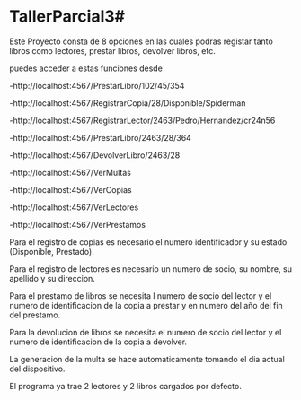 # TallerParcial3#

Este Proyecto consta de 8 opciones en las cuales podras registar tanto libros como lectores, prestar libros, devolver libros, etc.

puedes acceder a estas funciones desde

-http://localhost:4567/PrestarLibro/102/45/354

-http://localhost:4567/RegistrarCopia/28/Disponible/Spiderman

-http://localhost:4567/RegistrarLector/2463/Pedro/Hernandez/cr24n56

-http://localhost:4567/PrestarLibro/2463/28/364

-http://localhost:4567/DevolverLibro/2463/28

-http://localhost:4567/VerMultas

-http://localhost:4567/VerCopias

-http://localhost:4567/VerLectores

-http://localhost:4567/VerPrestamos


Para el registro de copias es necesario el numero identificador y su estado (Disponible, Prestado).

Para el registro de lectores es necesario un numero de socio, su nombre, su apellido y su direccion.

Para el prestamo de libros se necesita l numero de socio del lector y el numero de identificacion de la copia a prestar y en numero del año del fin del prestamo.

Para la devolucion de libros se necesita el numero de socio del lector y el numero de identificacion de la copia a devolver.

La generacion de la multa se hace automaticamente tomando el dia actual del dispositivo.

El programa ya trae 2 lectores y 2 libros cargados por defecto.
